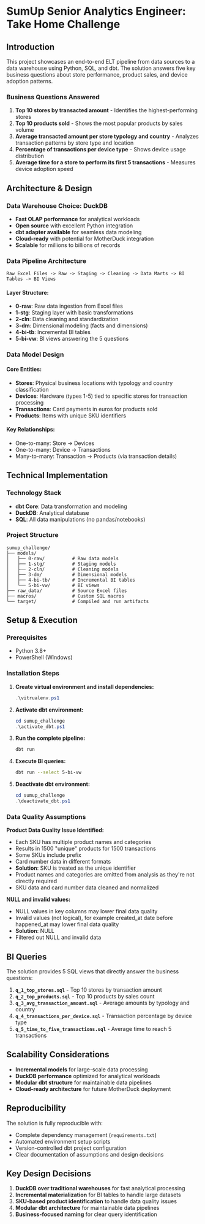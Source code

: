 # SumUp Senior Analytics Engineer: Take Home Challenge

## Introduction

This project showcases an end-to-end ELT pipeline from data sources to a data warehouse using Python, SQL, and dbt. The solution answers five key business questions about store performance, product sales, and device adoption patterns.

### Business Questions Answered

1. **Top 10 stores by transacted amount** - Identifies the highest-performing stores
2. **Top 10 products sold** - Shows the most popular products by sales volume
3. **Average transacted amount per store typology and country** - Analyzes transaction patterns by store type and location
4. **Percentage of transactions per device type** - Shows device usage distribution
5. **Average time for a store to perform its first 5 transactions** - Measures device adoption speed

## Architecture & Design

### Data Warehouse Choice: DuckDB
- **Fast OLAP performance** for analytical workloads
- **Open source** with excellent Python integration
- **dbt adapter available** for seamless data modeling
- **Cloud-ready** with potential for MotherDuck integration
- **Scalable** for millions to billions of records

### Data Pipeline Architecture

```
Raw Excel Files -> Raw -> Staging -> Cleaning -> Data Marts -> BI Tables -> BI Views
```

#### Layer Structure:
- **0-raw**: Raw data ingestion from Excel files
- **1-stg**: Staging layer with basic transformations
- **2-cln**: Data cleaning and standardization
- **3-dm**: Dimensional modeling (facts and dimensions)
- **4-bi-tb**: Incremental BI tables
- **5-bi-vw**: BI views answering the 5 questions

### Data Model Design

#### Core Entities:
- **Stores**: Physical business locations with typology and country classification
- **Devices**: Hardware (types 1-5) tied to specific stores for transaction processing
- **Transactions**: Card payments in euros for products sold
- **Products**: Items with unique SKU identifiers

#### Key Relationships:
- One-to-many: Store -> Devices
- One-to-many: Device -> Transactions
- Many-to-many: Transaction -> Products (via transaction details)

## Technical Implementation

### Technology Stack
- **dbt Core**: Data transformation and modeling
- **DuckDB**: Analytical database
- **SQL**: All data manipulations (no pandas/notebooks)

### Project Structure
```
sumup_challenge/
├── models/
│   ├── 0-raw/          # Raw data models
│   ├── 1-stg/          # Staging models
│   ├── 2-cln/          # Cleaning models
│   ├── 3-dm/           # Dimensional models
│   ├── 4-bi-tb/        # Incremental BI tables
│   └── 5-bi-vw/        # BI views
├── raw_data/           # Source Excel files
├── macros/             # Custom SQL macros
└── target/             # Compiled and run artifacts
```

## Setup & Execution

### Prerequisites
- Python 3.8+
- PowerShell (Windows)

### Installation Steps

1. **Create virtual environment and install dependencies:**
   ```powershell
   .\vitrualenv.ps1
   ```

2. **Activate dbt environment:**
   ```powershell
   cd sumup_challenge
   .\activate_dbt.ps1
   ```

3. **Run the complete pipeline:**
   ```bash
   dbt run
   ```

4. **Execute BI queries:**
   ```bash
   dbt run --select 5-bi-vw
   ```

5. **Deactivate dbt environment:**
   ```powershell
   cd sumup_challenge
   .\deactivate_dbt.ps1
   ```

### Data Quality Assumptions

**Product Data Quality Issue Identified:**
- Each SKU has multiple product names and categories
- Results in 1500 "unique" products for 1500 transactions
- Some SKUs include prefix
- Card number data in different formats
- **Solution**: SKU is treated as the unique identifier
- Product names and categories are omitted from analysis as they're not directly required
- SKU data and card number data cleaned and normalized

**NULL and invalid values:**
- NULL values in key columns may lower final data quality
- Invalid values (not logical), for example created_at date before happened_at may lower final data quality 
- **Solution**: NULL
- Filtered out NULL and invalid data

## BI Queries

The solution provides 5 SQL views that directly answer the business questions:

1. **`q_1_top_stores.sql`** - Top 10 stores by transaction amount
2. **`q_2_top_products.sql`** - Top 10 products by sales count
3. **`q_3_avg_transaction_amount.sql`** - Average amounts by typology and country
4. **`q_4_transactions_per_device.sql`** - Transaction percentage by device type
5. **`q_5_time_to_five_transactions.sql`** - Average time to reach 5 transactions

## Scalability Considerations

- **Incremental models** for large-scale data processing
- **DuckDB performance** optimized for analytical workloads
- **Modular dbt structure** for maintainable data pipelines
- **Cloud-ready architecture** for future MotherDuck deployment

## Reproducibility

The solution is fully reproducible with:
- Complete dependency management (`requirements.txt`)
- Automated environment setup scripts
- Version-controlled dbt project configuration
- Clear documentation of assumptions and design decisions

## Key Design Decisions

1. **DuckDB over traditional warehouses** for fast analytical processing
2. **Incremental materialization** for BI tables to handle large datasets
3. **SKU-based product identification** to handle data quality issues
4. **Modular dbt architecture** for maintainable data pipelines
5. **Business-focused naming** for clear query identification